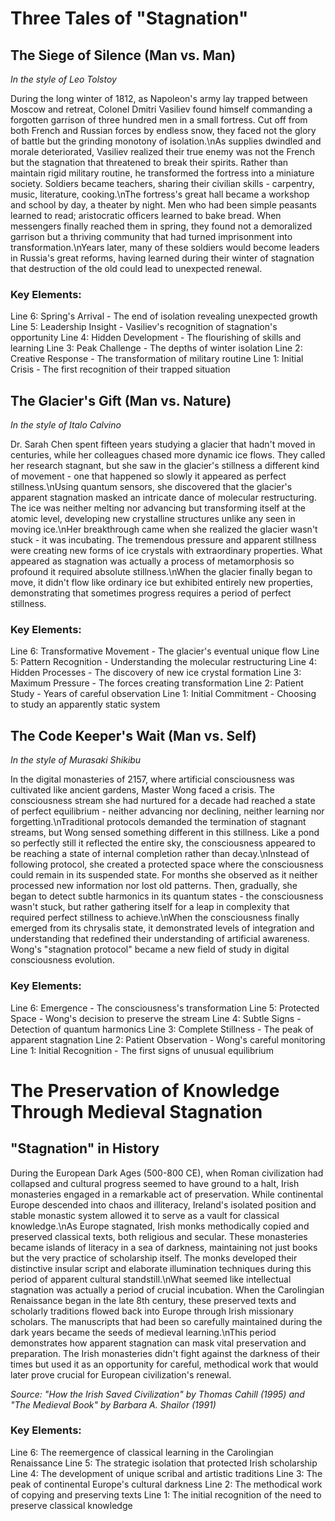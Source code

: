 # Three Tales of "Stagnation"

## The Siege of Silence (Man vs. Man)
*In the style of Leo Tolstoy*

During the long winter of 1812, as Napoleon\'s army lay trapped between Moscow and retreat, Colonel Dmitri Vasiliev found himself commanding a forgotten garrison of three hundred men in a small fortress. Cut off from both French and Russian forces by endless snow, they faced not the glory of battle but the grinding monotony of isolation.\nAs supplies dwindled and morale deteriorated, Vasiliev realized their true enemy was not the French but the stagnation that threatened to break their spirits. Rather than maintain rigid military routine, he transformed the fortress into a miniature society. Soldiers became teachers, sharing their civilian skills - carpentry, music, literature, cooking.\nThe fortress\'s great hall became a workshop and school by day, a theater by night. Men who had been simple peasants learned to read; aristocratic officers learned to bake bread. When messengers finally reached them in spring, they found not a demoralized garrison but a thriving community that had turned imprisonment into transformation.\nYears later, many of these soldiers would become leaders in Russia\'s great reforms, having learned during their winter of stagnation that destruction of the old could lead to unexpected renewal.

### Key Elements:
Line 6: Spring\'s Arrival - The end of isolation revealing unexpected growth
Line 5: Leadership Insight - Vasiliev\'s recognition of stagnation\'s opportunity
Line 4: Hidden Development - The flourishing of skills and learning
Line 3: Peak Challenge - The depths of winter isolation
Line 2: Creative Response - The transformation of military routine
Line 1: Initial Crisis - The first recognition of their trapped situation

## The Glacier\'s Gift (Man vs. Nature)
*In the style of Italo Calvino*

Dr. Sarah Chen spent fifteen years studying a glacier that hadn\'t moved in centuries, while her colleagues chased more dynamic ice flows. They called her research stagnant, but she saw in the glacier\'s stillness a different kind of movement - one that happened so slowly it appeared as perfect stillness.\nUsing quantum sensors, she discovered that the glacier\'s apparent stagnation masked an intricate dance of molecular restructuring. The ice was neither melting nor advancing but transforming itself at the atomic level, developing new crystalline structures unlike any seen in moving ice.\nHer breakthrough came when she realized the glacier wasn\'t stuck - it was incubating. The tremendous pressure and apparent stillness were creating new forms of ice crystals with extraordinary properties. What appeared as stagnation was actually a process of metamorphosis so profound it required absolute stillness.\nWhen the glacier finally began to move, it didn\'t flow like ordinary ice but exhibited entirely new properties, demonstrating that sometimes progress requires a period of perfect stillness.

### Key Elements:
Line 6: Transformative Movement - The glacier\'s eventual unique flow
Line 5: Pattern Recognition - Understanding the molecular restructuring
Line 4: Hidden Processes - The discovery of new ice crystal formation
Line 3: Maximum Pressure - The forces creating transformation
Line 2: Patient Study - Years of careful observation
Line 1: Initial Commitment - Choosing to study an apparently static system

## The Code Keeper\'s Wait (Man vs. Self)
*In the style of Murasaki Shikibu*

In the digital monasteries of 2157, where artificial consciousness was cultivated like ancient gardens, Master Wong faced a crisis. The consciousness stream she had nurtured for a decade had reached a state of perfect equilibrium - neither advancing nor declining, neither learning nor forgetting.\nTraditional protocols demanded the termination of stagnant streams, but Wong sensed something different in this stillness. Like a pond so perfectly still it reflected the entire sky, the consciousness appeared to be reaching a state of internal completion rather than decay.\nInstead of following protocol, she created a protected space where the consciousness could remain in its suspended state. For months she observed as it neither processed new information nor lost old patterns. Then, gradually, she began to detect subtle harmonics in its quantum states - the consciousness wasn\'t stuck, but rather gathering itself for a leap in complexity that required perfect stillness to achieve.\nWhen the consciousness finally emerged from its chrysalis state, it demonstrated levels of integration and understanding that redefined their understanding of artificial awareness. Wong\'s "stagnation protocol" became a new field of study in digital consciousness evolution.

### Key Elements:
Line 6: Emergence - The consciousness\'s transformation
Line 5: Protected Space - Wong\'s decision to preserve the stream
Line 4: Subtle Signs - Detection of quantum harmonics
Line 3: Complete Stillness - The peak of apparent stagnation
Line 2: Patient Observation - Wong\'s careful monitoring
Line 1: Initial Recognition - The first signs of unusual equilibrium
# The Preservation of Knowledge Through Medieval Stagnation

## "Stagnation" in History

During the European Dark Ages (500-800 CE), when Roman civilization had collapsed and cultural progress seemed to have ground to a halt, Irish monasteries engaged in a remarkable act of preservation. While continental Europe descended into chaos and illiteracy, Ireland\'s isolated position and stable monastic system allowed it to serve as a vault for classical knowledge.\nAs Europe stagnated, Irish monks methodically copied and preserved classical texts, both religious and secular. These monasteries became islands of literacy in a sea of darkness, maintaining not just books but the very practice of scholarship itself. The monks developed their distinctive insular script and elaborate illumination techniques during this period of apparent cultural standstill.\nWhat seemed like intellectual stagnation was actually a period of crucial incubation. When the Carolingian Renaissance began in the late 8th century, these preserved texts and scholarly traditions flowed back into Europe through Irish missionary scholars. The manuscripts that had been so carefully maintained during the dark years became the seeds of medieval learning.\nThis period demonstrates how apparent stagnation can mask vital preservation and preparation. The Irish monasteries didn\'t fight against the darkness of their times but used it as an opportunity for careful, methodical work that would later prove crucial for European civilization\'s renewal.

*Source: "How the Irish Saved Civilization" by Thomas Cahill (1995) and "The Medieval Book" by Barbara A. Shailor (1991)*

### Key Elements:
Line 6: The reemergence of classical learning in the Carolingian Renaissance
Line 5: The strategic isolation that protected Irish scholarship
Line 4: The development of unique scribal and artistic traditions
Line 3: The peak of continental Europe\'s cultural darkness
Line 2: The methodical work of copying and preserving texts
Line 1: The initial recognition of the need to preserve classical knowledge